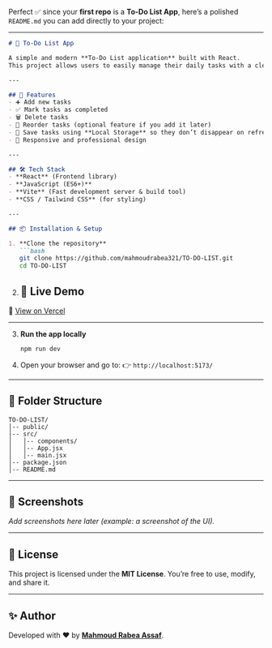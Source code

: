 Perfect ✅ since your **first repo** is a **To-Do List App**, here’s a polished `README.md` you can add directly to your project:

---

````markdown
# 📝 To-Do List App

A simple and modern **To-Do List application** built with React.  
This project allows users to easily manage their daily tasks with a clean UI.

---

## 🚀 Features
- ➕ Add new tasks  
- ✅ Mark tasks as completed  
- 🗑️ Delete tasks  
- 🔄 Reorder tasks (optional feature if you add it later)  
- 💾 Save tasks using **Local Storage** so they don’t disappear on refresh  
- 🎨 Responsive and professional design  

---

## 🛠️ Tech Stack
- **React** (Frontend library)  
- **JavaScript (ES6+)**  
- **Vite** (Fast development server & build tool)  
- **CSS / Tailwind CSS** (for styling)  

---

## 📦 Installation & Setup

1. **Clone the repository**  
   ```bash
   git clone https://github.com/mahmoudrabea321/TO-DO-LIST.git
   cd TO-DO-LIST
````

2. ## 🚀 Live Demo
🔗 [View on Vercel](https://to-do-list1.pages.dev/)


---


3. **Run the app locally**

   ```bash
   npm run dev
   ```

4. Open your browser and go to:
   👉 `http://localhost:5173/`

---

## 📂 Folder Structure

```
TO-DO-LIST/
│-- public/
│-- src/
│   │-- components/
│   │-- App.jsx
│   │-- main.jsx
│-- package.json
│-- README.md
```

---

## 📸 Screenshots

*Add screenshots here later (example: a screenshot of the UI).*

---

## 📜 License

This project is licensed under the **MIT License**.
You’re free to use, modify, and share it.

---

## ✨ Author

Developed with ❤️ by [**Mahmoud Rabea Assaf**](https://github.com/mahmoudrabea321).


